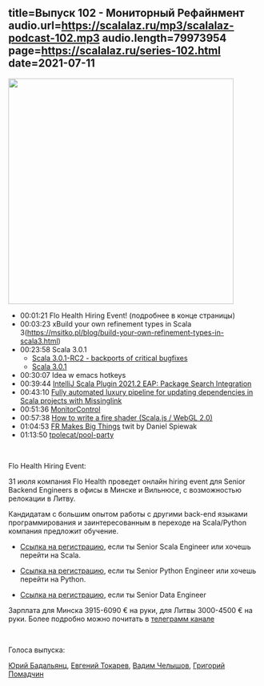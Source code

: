 title=Выпуск 102 - Мониторный Рефайнмент
audio.url=https://scalalaz.ru/mp3/scalalaz-podcast-102.mp3
audio.length=79973954
page=https://scalalaz.ru/series-102.html
date=2021-07-11
----
<img src="/img/episode102.jpg" width="450" />

* 00:01:21 Flo Health Hiring Event! (подробнее в конце страницы)
* 00:03:23 хBuild your own refinement types in Scala 3(https://msitko.pl/blog/build-your-own-refinement-types-in-scala3.html)
* 00:23:58 Scala 3.0.1
  * [Scala 3.0.1-RC2 - backports of critical bugfixes](https://dotty.epfl.ch/blog/2021/06/25/scala301-rc2.html)
  * [Scala 3.0.1](https://github.com/lampepfl/dotty/releases/tag/3.0.1)
* 00:30:07 Idea w emacs hotkeys
* 00:39:44 [IntelliJ Scala Plugin 2021.2 EAP: Package Search Integration](https://blog.jetbrains.com/scala/2021/07/09/package-search-integration/)
* 00:43:10 [Fully automated luxury pipeline for updating dependencies in Scala projects with Missinglink](https://engineering.avast.io/fully-automated-luxury-pipeline-for-updating-dependencies-in-scala-projects-with-missinglink/)
* 00:51:36 [MonitorControl](https://github.com/MonitorControl/MonitorControl)
* 00:57:38 [How to write a fire shader (Scala.js / WebGL 2.0)](https://www.reddit.com/r/scala/comments/o4249h/how_to_write_a_fire_shader_scalajs_webgl_20/)
* 01:04:53 [FR Makes Big Things](https://twitter.com/djspiewak/status/1414018363433439233?cn=ZmxleGlibGVfcmVjcw%3D%3D&amp;refsrc=email) twit by Daniel Spiewak
* 01:13:50 [tpolecat/pool-party](https://github.com/tpolecat/pool-party)

<br/>

Flo Health Hiring Event:

31 июля компания Flo Health проведет онлайн hiring event для Senior Backend Engineers в офисы в Минске и Вильнюсе, с возможностью релокации в Литву. 

Кандидатам с большим опытом работы с другими back-end языками программирования и заинтересованным в переходе на Scala/Python компания предложит обучение. 

* [Ссылка на регистрацию](https://boards.greenhouse.io/flohealth/jobs/4611459003?gh_src=tgscalalaz), если ты Senior Scala Engineer или хочешь перейти на Scala.

* [Ссылка на регистрацию](https://boards.greenhouse.io/flohealth/jobs/4611443003?gh_src=tgscalalaz), если ты Senior Python Engineer или хочешь перейти на Python.

* [Ссылка на регистрацию](https://boards.greenhouse.io/flohealth/jobs/4611474003?gh_src=tgscalalaz), если ты Senior Data Engineer

Зарплата для Минска 3915-6090 € на руки, для Литвы 3000-4500 € на руки. Более подробно можно почитать в [телеграмм канале](https://t.me/scala_channel_ru/508)

<br/>

Голоса выпуска:

[Юрий Бадальянц](https://twitter.com/lmnet89),
[Евгений Токарев](https://twitter.com/strobegen),
[Вадим Челышов](https://github.com/dos65),
[Григорий Помадчин](https://github.com/pomadchin)
